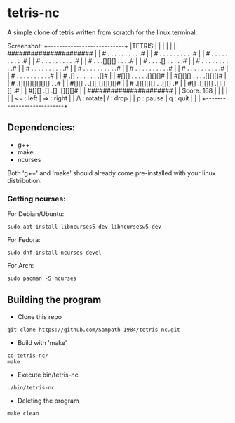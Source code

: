 # tetris-nc
A simple clone of tetris written from scratch for the linux terminal.

Screenshot:
+---------------------------+
|TETRIS                     |
|                           |
|                           |
|  ######################   |
|  # . . . . . . . . . .#   |
|  # . . . . . . . . . .#   |
|  # . . . . . . . . . .#   |
|  # . . . . . . . . . .#   |
|  # . . .[][][] . . . .#   |
|  # . . . .[] . . . . .#   |
|  # . . . . . . . . . .#   |
|  # . . . . . . . . . .#   |
|  # . . . . . . . . . .#   |
|  # . . . . . . . . . .#   |
|  # . . . . . . . . . .#   |
|  # . . . . . . . . . .#   |
|  # .[] . . . . . . .[]#   |
|  #[][] . . . . .[][][]#   |
|  #[][][] . . . .[][][]#   |
|  # .[][][][][][][] . .#   |
|  #[][] . .[][][][][][]#   |
|  # .[][][][] . .[][] .#   |
|  #[] .[][][] .[][][] .#   |
|  #[][] .[] .[] .[][][]#   |
|  ######################   |
|  Score: 168               |
|                           |
|                           |
|  <= : left  | => : right  |
|  /\ : rotate| \/ : drop   |
|   p : pause |  q : quit   |
|                           |
+---------------------------+
## Dependencies:
- g++
- make
- ncurses

Both 'g++' and 'make' should already come pre-installed with your linux distribution.

### Getting ncurses:
For Debian/Ubuntu:
```
sudo apt install libncurses5-dev libncursesw5-dev
```
For Fedora:
```
sudo dnf install ncurses-devel
```
For Arch:
```
sudo pacman -S ncurses
```

## Building the program
- Clone this repo
```
git clone https://github.com/Sampath-1984/tetris-nc.git
```
- Build with 'make'
```
cd tetris-nc/
make
```
- Execute bin/tetris-nc
```
./bin/tetris-nc
```
- Deleting the program
```
make clean
```
